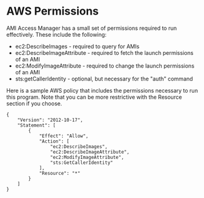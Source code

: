 # AWS Permissions

AMI Access Manager has a small set of permissions required to run effectively. These include the following:

* ec2:DescribeImages - required to query for AMIs
* ec2:DescribeImageAttribute - required to fetch the launch permissions of an AMI
* ec2:ModifyImageAttribute - required to change the launch permissions of an AMI
* sts:getCallerIdentity - optional, but necessary for the "auth" command

Here is a sample AWS policy that includes the permissions necessary to run this program. Note that you can be more restrictive with the Resource section if you choose.

    {
        "Version": "2012-10-17",
        "Statement": [
            {
                "Effect": "Allow",
                "Action": [
                    "ec2:DescribeImages",
                    "ec2:DescribeImageAttribute",
                    "ec2:ModifyImageAttribute",
                    "sts:GetCallerIdentity"
                ],
                "Resource": "*"
            }
        ]
    }
